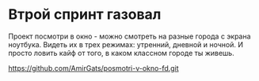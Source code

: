 # Втрой спринт газовал
Проект посмотри в окно - можно смотреть на разные города с экрана ноутбука. Видеть их в трех режимах: утренний, дневной и ночной. И просто ловить кайф от того, в каком классном городе ты живешь.

https://github.com/AmirGats/posmotri-v-okno-fd.git
